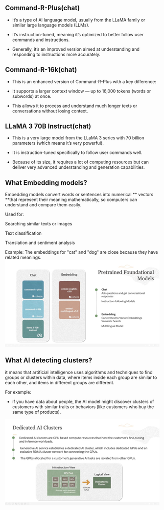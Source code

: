 ##  Command-R-Plus(chat)
  * It’s a type of AI language model, usually from the LLaMA family or similar large language models (LLMs).

  * It’s instruction-tuned, meaning it’s optimized to better follow user commands and instructions.

  * Generally, it’s an improved version aimed at understanding and responding to instructions more accurately.

## Command-R-16k(chat)

  * This is an enhanced version of Command-R-Plus with a key difference:

  * It supports a larger context window — up to 16,000 tokens (words or subwords) at once.

  * This allows it to process and understand much longer texts or conversations without losing context.

## LLaMA 3 70B Instruct(chat)

  * This is a very large model from the LLaMA 3 series with 70 billion parameters (which means it’s very powerful).

  * It is instruction-tuned specifically to follow user commands well.

  * Because of its size, it requires a lot of computing resources but can deliver very advanced understanding and generation capabilities.


## What Embedding  models?

Embedding models convert words or sentences into numerical ** vectors **that represent their meaning mathematically, so computers can understand and compare them easily.

   Used for:

   Searching similar texts or images

   Text classification

   Translation and sentiment analysis

Example: The embeddings for "cat" and "dog" are close because they have related meanings.
![chat](../images/chat_embedding.png)



## What AI detecting clusters?

it means that artificial intelligence uses algorithms and techniques to find groups or clusters within data, where items inside each group are similar to each other, and items in different groups are different.

 For example:
  * if you have data about people, the AI model might discover clusters of customers with similar traits or behaviors (like customers who buy the same type of products).

![chat](../images/cluster.png)
